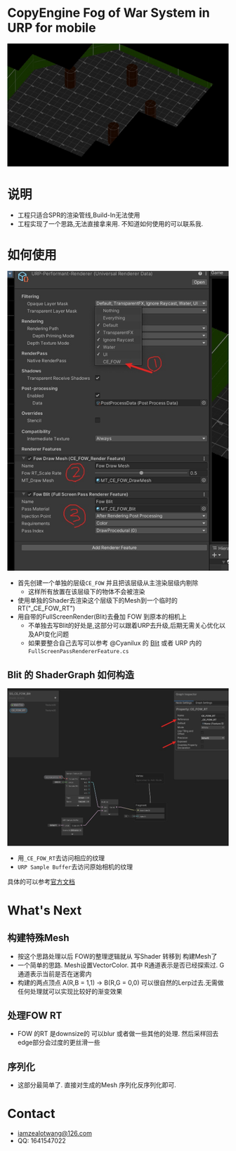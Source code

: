 # CopyEngine Fog of War System in URP for mobile

![](Imgs/16816353326811.jpg)

# 说明

- 工程只适合SPR的渲染管线,Build-In无法使用
- 工程实现了一个思路,无法直接拿来用. 不知道如何使用的可以联系我.

# 如何使用

![](Imgs/16816356318597.jpg)

- 首先创建一个单独的层级`CE_FOW` 并且把该层级从主渲染层级内剔除
    - 这样所有放置在该层级下的物体不会被渲染
- 使用单独的Shader去渲染这个层级下的Mesh到一个临时的RT("_CE_FOW_RT")
- 用自带的FullScreenRender(Blit)去叠加 FOW 到原本的相机上
    - 不单独去写Blit的好处是,这部分可以跟着URP去升级,后期无需关心优化以及API变化问题
    - 如果要整合自己去写可以参考 @Cyanilux 的 [Blit](https://github.com/Cyanilux/URP_BlitRenderFeature) 或者 URP 内的 `FullScreenPassRendererFeature.cs`

## Blit 的 ShaderGraph 如何构造

![](Imgs/16816360861222.jpg)

- 用`_CE_FOW_RT`去访问相应的纹理
- `URP Sample Buffer`去访问原始相机的纹理

具体的可以参考[官方文档](https://docs.unity3d.com/Packages/com.unity.render-pipelines.universal@16.0/manual/post-processing/post-processing-custom-effect-low-code.html)


# What's Next

## 构建特殊Mesh
- 按这个思路处理以后 FOW的整理逻辑就从 写Shader 转移到 构建Mesh了
- 一个简单的思路. Mesh设置VectorColor. 其中 R通道表示是否已经探索过. G通道表示当前是否在迷雾内
- 构建的两点顶点 A(R,B = 1,1) -> B(R,G = 0,0) 可以很自然的Lerp过去.无需做任何处理就可以实现比较好的渐变效果

## 处理FOW RT
- FOW 的RT 是downsize的 可以blur 或者做一些其他的处理. 然后采样回去 edge部分会过度的更丝滑一些

## 序列化
- 这部分最简单了. 直接对生成的Mesh 序列化反序列化即可.

# Contact

- iamzealotwang@126.com
- QQ: 1641547022








